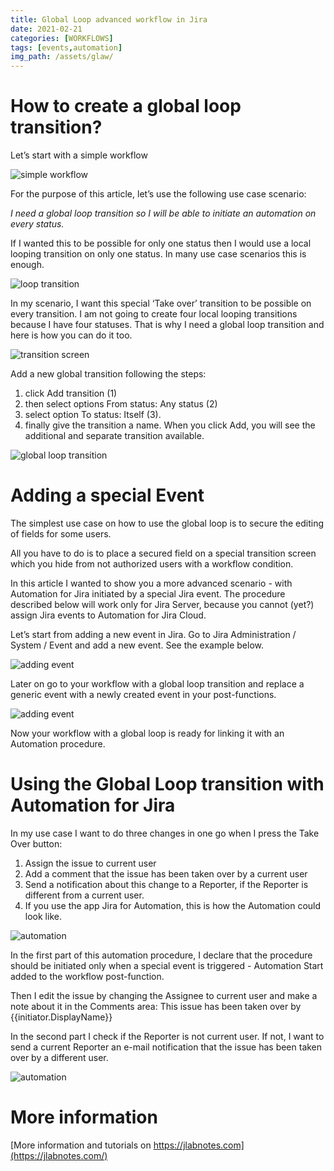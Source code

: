 ```yaml
---
title: Global Loop advanced workflow in Jira
date: 2021-02-21
categories: [WORKFLOWS]
tags: [events,automation]
img_path: /assets/glaw/
---
```


# How to create a global loop transition?
Let’s start with a simple workflow

![simple workflow](glaw01.png)

For the purpose of this article, let’s use the following use case scenario:

_I need a global loop transition so I will be able to initiate an automation on every status._

If I wanted this to be possible for only one status then I would use a local looping transition on only one status. In many use case scenarios this is enough. 

![loop transition](glaw02.png)

In my scenario, I want this special ‘Take over’ transition to be possible on every transition. I am not going to create four local looping transitions because I have four statuses. That is why I need a global loop transition and here is how you can do it too.

![transition screen](glaw03.png)

Add a new global transition following the steps:

1. click Add transition (1)
2. then select options From status: Any status (2)
3. select option To status: Itself (3).
4. finally give the transition a name. When you click Add, you will see the additional and separate transition available.

![global loop transition](glaw04.png)

# Adding a special Event

The simplest use case on how to use the global loop is to secure the editing of fields for some users.

All you have to do is to place a secured field on a special transition screen which you hide from not authorized users with a workflow condition.

In this article I wanted to show you a more advanced scenario - with Automation for Jira initiated by a special Jira event. The procedure described below will work only for Jira Server, because you cannot (yet?) assign Jira events to Automation for Jira Cloud.

Let’s start from adding a new event in Jira. Go to Jira Administration / System / Event and add a new event. See the example below.

![adding event](glaw07.png)

Later on go to your workflow with a global loop transition and replace a generic event with a newly created event in your post-functions.

![adding event](glaw08.png)

Now your workflow with a global loop is ready for linking it with an Automation procedure.

# Using the Global Loop transition with Automation for Jira

In my use case I want to do three changes in one go when I press the Take Over button:

1. Assign the issue to current user
2. Add a comment that the issue has been taken over by a current user
3. Send a notification about this change to a Reporter, if the Reporter is different from a current user.
4. If you use the app Jira for Automation, this is how the Automation could look like.

![automation](glaw09.png)

In the first part of this automation procedure, I declare that the procedure should be initiated only when a special event is triggered - Automation Start added to the workflow post-function.

Then I edit the issue by changing the Assignee to current user and make a note about it in the Comments area: This issue has been taken over by {{initiator.DisplayName}}

In the second part I check if the Reporter is not current user. If not, I want to send a current Reporter an e-mail notification that the issue has been taken over by a different user.

![automation](glaw10.png)

# More information

[More information and tutorials on https://jlabnotes.com](https://jlabnotes.com/)
